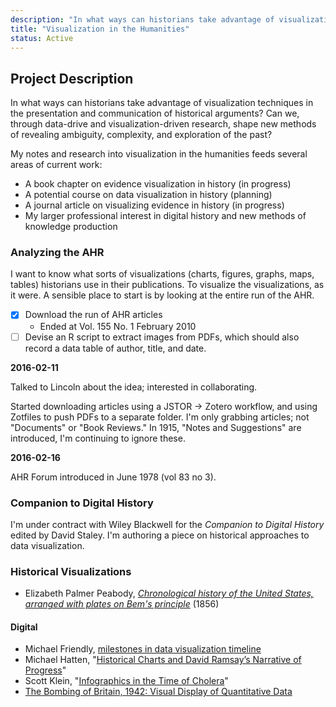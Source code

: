 ```yaml
---
description: "In what ways can historians take advantage of visualization techniques in the presentation and communication of historical arguments?"
title: "Visualization in the Humanities"
status: Active
---
```


## Project Description

In what ways can historians take advantage of visualization techniques in the presentation and communication of historical arguments? Can we, through data-drive and visualization-driven research, shape new methods of revealing ambiguity, complexity, and exploration of the past?

My notes and research into visualization in the humanities feeds several areas of current work:

- A book chapter on evidence visualization in history (in progress)
- A potential course on data visualization in history (planning)
- A journal article on visualizing evidence in history (in progress)
- My larger professional interest in digital history and new methods of knowledge production

### Analyzing the AHR

I want to know what sorts of visualizations (charts, figures, graphs, maps,
tables) historians use in their publications. To visualize the visualizations, as it were. A sensible place to start is by looking at the entire run of the AHR. 

- [x] Download the run of AHR articles
    - Ended at Vol. 155 No. 1 February 2010
- [ ] Devise an R script to extract images from PDFs, which should also record a data table of author, title, and date.

**2016-02-11**

Talked to Lincoln about the idea; interested in collaborating.

Started downloading articles using a JSTOR -> Zotero workflow, and using Zotfiles to push PDFs to a separate folder. I'm only grabbing articles; not "Documents" or "Book Reviews." In 1915, "Notes and Suggestions" are introduced, I'm continuing to ignore these. 

**2016-02-16**

AHR Forum introduced in June 1978 (vol 83 no 3).

### Companion to Digital History

I'm under contract with Wiley Blackwell for the *Companion to Digital History* edited by David Staley. I'm authoring a piece on historical approaches to data visualization.

### Historical Visualizations

- Elizabeth Palmer Peabody, *[Chronological history of the United States, arranged with plates on Bem's principle](https://archive.org/details/chronologicalhis00peab)* (1856)

#### Digital 

- Michael Friendly, [milestones in data visualization timeline](http://www.datavis.ca/milestones/)
- Michael Hatten, "[Historical Charts and David Ramsay’s Narrative of Progress](https://earlyamericanists.com/2015/05/26/historical-charts-and-david-ramsays-narrative-of-progress/)"
- Scott Klein, "[Infographics in the Time of Cholera](https://www.propublica.org/nerds/item/infographics-in-the-time-of-cholera)"
- [The Bombing of Britain, 1942: Visual Display of Quantitative Data](http://longstreet.typepad.com/thesciencebookstore/2008/12/the-bombing-of-britain-1942-visual-display-of-quantitative-data.html)
